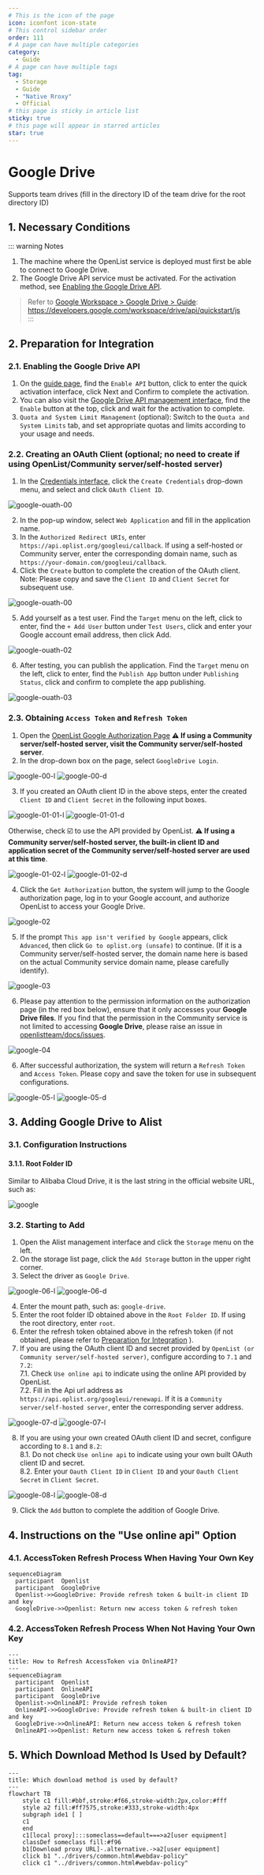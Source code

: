 ```yaml
---
# This is the icon of the page
icon: iconfont icon-state
# This control sidebar order
order: 111
# A page can have multiple categories
category:
  - Guide
# A page can have multiple tags
tag:
  - Storage
  - Guide
  - "Native Rroxy"
  - Official
# this page is sticky in article list
sticky: true
# this page will appear in starred articles
star: true
---
```


# Google Drive  
Supports team drives (fill in the directory ID of the team drive for the root directory ID)  


## 1. Necessary Conditions  
::: warning Notes  
1. The machine where the OpenList service is deployed must first be able to connect to Google Drive.  
2. The Google Drive API service must be activated. For the activation method, see [Enabling the Google Drive API](#_2-1-enabling-the-google-drive-api).  
> Refer to [Google Workspace > Google Drive > Guide](https://developers.google.com/workspace/drive/api/quickstart/js): https://developers.google.com/workspace/drive/api/quickstart/js  
:::  


## 2. Preparation for Integration  

### 2.1. Enabling the Google Drive API  
1. On the [guide page](https://developers.google.com/workspace/drive/api/quickstart/js), find the `Enable API` button, click to enter the quick activation interface, click Next and Confirm to complete the activation.  
2. You can also visit the [Google Drive API management interface](https://console.cloud.google.com/apis/library/drive.googleapis.com), find the `Enable` button at the top, click and wait for the activation to complete.  
3. `Quota and System Limit Management` (optional): Switch to the `Quota and System Limits` tab, and set appropriate quotas and limits according to your usage and needs.  

### 2.2. Creating an OAuth Client (optional; no need to create if using OpenList/Community server/self-hosted server)  
1. In the [Credentials interface](https://console.cloud.google.com/apis/credentials?hl=zh-cn), click the `Create Credentials` drop-down menu, and select and click `OAuth Client ID`.  

![google-ouath-00](/img/drivers/google/google-ouath-00.png)  

2. In the pop-up window, select `Web Application` and fill in the application name.  
3. In the `Authorized Redirect URIs`, enter `https://api.oplist.org/googleui/callback`. If using a self-hosted or Community server, enter the corresponding domain name, such as `https://your-domain.com/googleui/callback`.  
4. Click the `Create` button to complete the creation of the OAuth client. Note: Please copy and save the `Client ID` and `Client Secret` for subsequent use.  

![google-ouath-00](/img/drivers/google/google-ouath-01.png)  

5. Add yourself as a test user. Find the `Target` menu on the left, click to enter, find the `+ Add User` button under `Test Users`, click and enter your Google account email address, then click Add.  

![google-ouath-02](/img/drivers/google/google-ouath-02.png)  

6. After testing, you can publish the application. Find the `Target` menu on the left, click to enter, find the `Publish App` button under `Publishing Status`, click and confirm to complete the app publishing.  

![google-ouath-03](/img/drivers/google/google-ouath-03.png)  

### 2.3. Obtaining `Access Token` and `Refresh Token`  
1. Open the [OpenList Google Authorization Page](https://api.oplist.org/) **⚠️ If using a Community server/self-hosted server, visit the Community server/self-hosted server**.  
2. In the drop-down box on the page, select `GoogleDrive Login`.  

![google-00-l](/img/drivers/google/google-00-l.png#light)
![google-00-d](/img/drivers/google/google-00-d.png#dark)  

3. If you created an OAuth client ID in the above steps, enter the created `Client ID` and `Client Secret` in the following input boxes.  

![google-01-01-l](/img/drivers/google/google-01-01-l.png#light)
![google-01-01-d](/img/drivers/google/google-01-01-d.png#dark)  

Otherwise, check ☑️ to use the API provided by OpenList. **⚠️ If using a Community server/self-hosted server, the built-in client ID and application secret of the Community server/self-hosted server are used at this time**.  

![google-01-02-l](/img/drivers/google/google-01-02-l.png#light)
![google-01-02-d](/img/drivers/google/google-01-02-d.png#dark)  

4. Click the `Get Authorization` button, the system will jump to the Google authorization page, log in to your Google account, and authorize OpenList to access your Google Drive.  

![google-02](/img/drivers/google/google-02.png)  

5. If the prompt `This app isn't verified by Google` appears, click `Advanced`, then click `Go to oplist.org (unsafe)` to continue. (If it is a Community server/self-hosted server, the domain name here is based on the actual Community service domain name, please carefully identify).  

![google-03](/img/drivers/google/google-03.png)  

6. Please pay attention to the permission information on the authorization page (in the red box below), ensure that it only accesses your **Google Drive files**. If you find that the permission in the Community service is not limited to accessing **Google Drive**, please raise an issue in [openlistteam/docs/issues](https://github.com/openlistteam/docs/issues).  

![google-04](/img/drivers/google/google-04.png)  

6. After successful authorization, the system will return a `Refresh Token` and `Access Token`. Please copy and save the token for use in subsequent configurations.  

![google-05-l](/img/drivers/google/google-05-l.png#light)
![google-05-d](/img/drivers/google/google-05-d.png#dark)


## 3. Adding Google Drive to Alist  

### 3.1. Configuration Instructions  
#### 3.1.1. **Root Folder ID**  
Similar to Alibaba Cloud Drive, it is the last string in the official website URL, such as:  

![google](/img/drivers/google/googledrive-dir.png)

### 3.2. Starting to Add  
1. Open the Alist management interface and click the `Storage` menu on the left.  
2. On the storage list page, click the `Add Storage` button in the upper right corner.  
3. Select the driver as `Google Drive`.  

![google-06-l](/img/drivers/google/google-06-l.png#light)
![google-06-d](/img/drivers/google/google-06-d.png#dark)

4. Enter the mount path, such as: `google-drive`.  
5. Enter the root folder ID obtained above in the `Root Folder ID`. If using the root directory, enter `root`.  
6. Enter the refresh token obtained above in the refresh token (if not obtained, please refer to [Preparation for Integration](#_2-preparation-for-integration) ).  
7. If you are using the OAuth client ID and secret provided by `OpenList (or Community server/self-hosted server)`, configure according to `7.1` and `7.2`:  
   7.1. Check `Use online api` to indicate using the online API provided by OpenList.  
   7.2. Fill in the Api url address as `https://api.oplist.org/googleui/renewapi`. If it is a `Community server/self-hosted server`, enter the corresponding server address.  

![google-07-d](/img/drivers/google/google-07-d.png#dark)
![google-07-l](/img/drivers/google/google-07-l.png#light)

8. If you are using your own created OAuth client ID and secret, configure according to `8.1` and `8.2`:  
   8.1. Do not check `Use online api` to indicate using your own built OAuth client ID and secret.  
   8.2. Enter your `Oauth Client ID` in `Client ID` and your `Oauth Client Secret` in `Client Secret`.  

![google-08-l](/img/drivers/google/google-08-l.png#light)
![google-08-d](/img/drivers/google/google-08-d.png#dark)

9. Click the `Add` button to complete the addition of Google Drive.

## 4. Instructions on the "Use online api" Option  
### 4.1. AccessToken Refresh Process When Having Your Own Key  
```mermaid
sequenceDiagram
  participant  Openlist
  participant  GoogleDrive
  Openlist->>GoogleDrive: Provide refresh token & built-in client ID and key
  GoogleDrive->>Openlist: Return new access token & refresh token
```  

### 4.2. AccessToken Refresh Process When Not Having Your Own Key  
```mermaid
---
title: How to Refresh AccessToken via OnlineAPI?
---
sequenceDiagram
  participant  Openlist
  participant  OnlineAPI
  participant  GoogleDrive
  Openlist->>OnlineAPI: Provide refresh token
  OnlineAPI->>GoogleDrive: Provide refresh token & built-in client ID and key
  GoogleDrive->>OnlineAPI: Return new access token & refresh token
  OnlineAPI->>Openlist: Return new access token & refresh token
```  

## 5. Which Download Method Is Used by Default?  
```mermaid
---
title: Which download method is used by default?
---
flowchart TB
    style c1 fill:#bbf,stroke:#f66,stroke-width:2px,color:#fff
    style a2 fill:#ff7575,stroke:#333,stroke-width:4px
    subgraph ide1 [ ]
    c1
    end
    c1[local proxy]:::someclass==default===>a2[user equipment]
    classDef someclass fill:#f96
    b1[Download proxy URL]-.alternative.->a2[user equipment]
    click b1 "../drivers/common.html#webdav-policy"
    click c1 "../drivers/common.html#webdav-policy"
```

